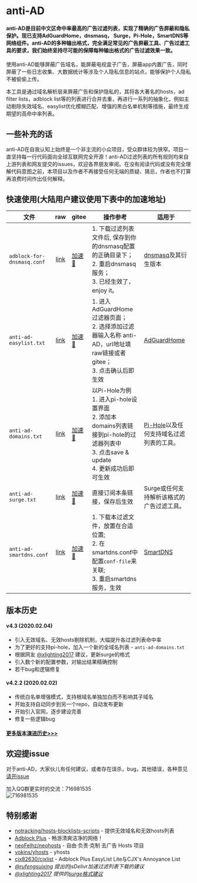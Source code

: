 # anti-AD

#### anti-AD是目前中文区命中率最高的广告过滤列表，实现了精确的广告屏蔽和隐私保护。现已支持AdGuardHome，dnsmasq， Surge，Pi-Hole，SmartDNS等网络组件。anti-AD的多种输出格式，完全满足常见的广告屏蔽工具、广告过滤工具的要求，我们始终坚持尽可能的保障每种输出格式的广告过滤效果一致。

使用anti-AD能够屏蔽广告域名，能屏蔽电视盒子广告，屏蔽app内置广告，同时屏蔽了一些日志收集、大数据统计等涉及个人隐私信息的站点，能够保护个人隐私不被偷偷上传。

本工具是通过域名解析层来屏蔽广告和保护隐私的，其将各大著名的hosts，ad filter lists，adblock list等的列表进行合并去重，再进行一系列的抽象化，例如主动剔除失效域名、easylist优化模糊匹配、增强的黑白名单机制等措施，最终生成期望的高命中率列表。

## 一些补充的话

anti-AD在自我认知上始终是一个非主流的小众项目，受众群体较为狭窄。项目一直坚持每一行代码面向全球互联网完全开源！anti-AD过滤列表的所有规则均来自上游列表和网友提交的issues，欢迎各界朋友审阅。在没有阅读代码或没有完全理解代码意图之前，本项目以及作者不再接受任何无端的质疑、猜忌，作者也不打算再浪费时间作出任何解释。

## 快速使用(大陆用户建议使用下表中的加速地址)

| 文件 	| raw 	| gitee 	| 操作参考 	| 适用于 	|
| --------------------------------	|:------------------:	| -------- | -------------------------------------------------------------------------------------------------------------------------------------------	|---------------------------------------------	|
| `adblock-for-dnsmasq.conf` 	| [link](https://raw.githubusercontent.com/privacy-protection-tools/anti-AD/master/adblock-for-dnsmasq.conf) 	| [加速🚀](https://gitee.com/privacy-protection-tools/anti-ad/raw/master/anti-ad-for-dnsmasq.conf) 	| 1. 下载过滤列表文件后, 保存到你的dnsmasq配置的正确目录下；<br>2. 重启dnsmasq服务；<br>3. 已经生效了，enjoy it。 	| [dnsmasq](http://www.thekelleys.org.uk/dnsmasq/doc.html)及其衍生版本 	|
| `anti-ad-easylist.txt` 	| [link](https://raw.githubusercontent.com/privacy-protection-tools/anti-AD/master/anti-ad-easylist.txt) 	| [加速🚀](https://gitee.com/privacy-protection-tools/anti-ad/raw/master/easylist.txt) 	| 1. 进入AdGuardHome过滤器页面；<br>2. 选择添加过滤器输入名称 anti-AD，url地址填raw链接或者gitee；<br>3. 点击确认后即生效 	| [AdGuardHome](https://github.com/AdguardTeam/AdGuardHome) 	|
| `anti-ad-domains.txt` 	| [link](https://raw.githubusercontent.com/privacy-protection-tools/anti-AD/master/anti-ad-domains.txt) 	| [加速🚀](https://gitee.com/privacy-protection-tools/anti-ad/raw/master/domains.txt) 	| 以Pi-Hole为例<br>1. 进入pi-hole设置界面<br>2. 添加本domains列表链接到pi-hole的过滤器列表中<br>3. 点击save & update<br>4. 更新成功后即可生效 	| [Pi-Hole](https://github.com/pi-hole/pi-hole)以及任何支持域名过滤列表的工具。 	|
| `anti-ad-surge.txt` 	| [link](https://raw.githubusercontent.com/privacy-protection-tools/anti-AD/master/anti-ad-surge.txt) 	| [加速🚀](https://gitee.com/privacy-protection-tools/anti-ad/raw/master/surge.txt) 	| 直接订阅本条链接，保存后生效 	| Surge或任何支持解析该格式的广告过滤工具。 	|
| `anti-ad-smartdns.conf` 	| [link](https://raw.githubusercontent.com/privacy-protection-tools/anti-AD/master/anti-ad-smartdns.conf) 	| [加速🚀](https://gitee.com/privacy-protection-tools/anti-ad/raw/master/anti-ad-for-smartdns.conf) 	| 1. 下载本过滤文件，放置在合适位置; <br>2. 在smartdns.conf中配置`conf-file`来关联;<br> 3. 重启smartdns服务，生效 	| [SmartDNS](https://github.com/pymumu/smartdns) 	|

## 版本历史


#### v4.3 (2020.02.04)
- 引入无效域名、无效hosts剔除机制，大幅提升各过滤列表命中率
- 为了更好的支持pi-hole，加入一个新的全域名列表 - `anti-ad-domains.txt`
- 根据网友 [@xlighting2017](https://github.com/privacy-protection-tools/anti-AD/issues/29) 建议，更新surge的格式
- 引入数个新的配置参数，对输出结果精确控制
- 若干bug和逻辑修复

#### v4.2.2 (2020.02.02)

- 传统白名单增强模式，支持根域名单独加白而不影响其子域名
- 开始支持自动同步到另一个repo，自动发布更新
- 开始引入官网，逐步建设完善
- 修复一些逻辑bug

#### [更多版本演进历史>>>](https://github.com/privacy-protection-tools/anti-AD/blob/master/changelog.md)

## 欢迎提issue

对于anti-AD，大家伙儿有任何建议，或者存在误杀，bug，其他错误，各种意见 [请开issue](https://github.com/privacy-protection-tools/anti-AD/issues/new/choose)

加入QQ群更实时的交流：716981535 <br>
![716981535](https://user-images.githubusercontent.com/1243610/73809320-de535780-480d-11ea-82f5-15d4c3ccb0c0.png)

## 特别感谢

- [notracking/hosts-blocklists-scripts](https://github.com/notracking/hosts-blocklists-scripts) - 提供无效域名和无效hosts列表
- [Adblock Plus](https://adblockplus.org/) - 畅游清爽洁净的网络！
- [neoFelhz/neohosts](https://github.com/neoFelhz/neohosts) - 自由·负责·克制 去广告 Hosts 项目
- [vokins/yhosts](https://github.com/vokins/yhosts) - yhosts
- [cjx82630/cjxlist](https://github.com/cjx82630/cjxlist) - Adblock Plus EasyList Lite与CJX's Annoyance List
- _[@rufengsuixing](https://github.com/rufengsuixing) 提出的jsDelivr加速过滤列表下载的建议_
- _[@xlighting2017](https://github.com/xlighting2017) 提供的[surge格式建议](https://github.com/privacy-protection-tools/anti-AD/issues/29)_
